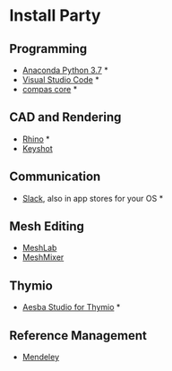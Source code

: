 # Install Party

## Programming
* [Anaconda Python 3.7](https://www.anaconda.com/distribution/#download-section) *
* [Visual Studio Code](https://code.visualstudio.com) *
* [compas core](https://compas-dev.github.io/main/gettingstarted/installation.html) *

## CAD and Rendering
* [Rhino](https://www.rhino3d.com/download) *
* [Keyshot](https://www.keyshot.com/try/)

## Communication
* [Slack](https://slack.com/), also in app stores for your OS *

## Mesh Editing
* [MeshLab](http://www.meshlab.net)
* [MeshMixer](http://www.meshmixer.com)

## Thymio
* [Aesba Studio for Thymio](https://www.thymio.org/program/aseba/) *

## Reference Management
* [Mendeley](https://www.mendeley.com/)
